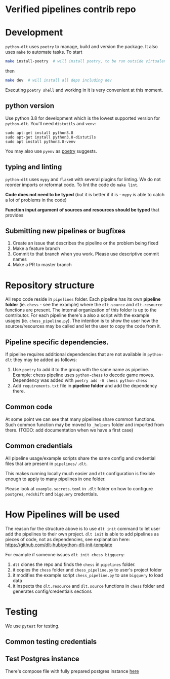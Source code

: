 # Verified pipelines contrib repo

# Development
`python-dlt` uses `poetry` to manage, build and version the package. It also uses `make` to automate tasks. To start
```sh
make install-poetry  # will install poetry, to be run outside virtualenv
```
then
```sh
make dev  # will install all deps including dev
```
Executing `poetry shell` and working in it is very convenient at this moment.

## python version
Use python 3.8 for development which is the lowest supported version for `python-dlt`. You'll need `distutils` and `venv`:

```shell
sudo apt-get install python3.8
sudo apt-get install python3.8-distutils
sudo apt install python3.8-venv
```
You may also use `pyenv` as [poetry](https://python-poetry.org/docs/managing-environments/) suggests.

## typing and linting
`python-dlt` uses `mypy` and `flake8` with several plugins for linting. We do not reorder imports or reformat code. To lint the code do `make lint`.

**Code does not need to be typed** (but it is better if it is - `mypy` is able to catch a lot of problems in the code)

**Function input argument of sources and resources should be typed** that provides

## Submitting new pipelines or bugfixes

1. Create an issue that describes the pipeline or the problem being fixed
2. Make a feature branch
3. Commit to that branch when you work. Please use descriptive commit names
4. Make a PR to master branch


# Repository structure

All repo code reside in `pipelines` folder. Each pipeline has its own **pipeline folder** (ie. `chess` - see the example) where the `dlt.source` and `dlt.resource` functions are present. The internal organization of this folder is up to the contributor. For each pipeline there's a also a script with the example usages (ie. `chess_pipeline.py`). The intention is to show the user how the sources/resources may be called and let the user to copy the code from it.

## Pipeline specific dependencies.
If pipeline requires additional dependencies that are not available in `python-dlt` they may be added as follows:

1. Use `poetry` to add it to the group with the same name as pipeline. Example: chess pipeline uses `python-chess` to decode game moves. Dependency was added with `poetry add -G chess python-chess`
2. Add `requirements.txt` file in **pipeline folder** and add the dependency there.

## Common code
At some point we can see that many pipelines share common functions. Such common function may be moved to `_helpers` folder and imported from there. (TODO: add documentation when we have a first case)

## Common credentials
All pipeline usage/example scripts share the same config and credential files that are present in `pipelines/.dlt`.

This makes running locally much easier and `dlt` configuration is flexible enough to apply to many pipelines in one folder.

Please look at `example.secrets.toml` in `.dlt` folder on how to configure `postgres`, `redshift` and `bigquery` credentials.


# How Pipelines will be used
The reason for the structure above is to use `dlt init` command to let user add the pipelines to their own project. `dlt init` is able to add pipelines as pieces of code, not as dependencies, see explanation here: https://github.com/dlt-hub/python-dlt-init-template

For example if someone issues `dlt init chess bigquery`:

1. `dlt` clones the repo and finds the `chess` in `pipelines` folder.
2. it copies the `chess` folder and `chess_pipeline.py` to user's project folder
3. it modifies the example script `chess_pipeline.py` to use `bigquery` to load data
4. it inspects the `dlt.resource` and `dlt.source` functions in `chess` folder and generates config/credentials sections


# Testing
We use `pytest` for testing.

## Common testing credentials

## Test Postgres instance
There's compose file with fully prepared postgres instance [here](tests/postgres/README.md)